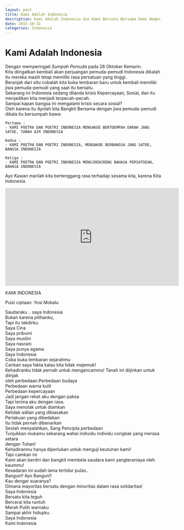 ```yaml
---
layout: post
title: Kami Adalah Indonesia
description: Kami Adalah Indonesia dan Kami Bersatu Bersama Demi Negeri Tercinta, Merdeka!!!
date: 2015-10-31
categories: Indonesia
---
```

# Kami Adalah Indonesia

Dengan memperingati *Sumpah Pemuda* pada 28 Oktober Kemarin. <br>
Kita diingatkan kembali akan perjuangan pemuda-pemudi Indonesia dikalah itu mereka masih tetap memiliki rasa persatuan yang tinggi. <br>
Beranjak dari situ cobalah kita buka lembaran baru untuk kembali memiliki jiwa pemuda-pemudi yang saat itu bersatu. <br>
Sekarang ini Indonesia sedang dilanda krisis Kepercayaan, Sosial, dan itu menjadikan kita menjadi terpecah-pecah. <br>
Sampai kapan bangsa ini mengalami krisis secara sosial? <br>
Oleh karena itu Ayolah kita Bangkit Bersama dengan jiwa pemuda-pemudi dikala itu bersumpah bawa:

```
Pertama :
- KAMI POETRA DAN POETRI INDONESIA MENGAKOE BERTOEMPAH DARAH JANG SATOE, TANAH AIR INDONESIA

Kedua :
- KAMI POETRA DAN POETRI INDONESIA, MENGAKOE BERBANGSA JANG SATOE, BANGSA INDONESIA

Ketiga :
- KAMI POETRA DAN POETRI INDONESIA MENGJOENJOENG BAHASA PERSATOEAN, BAHASA INDONESIA
```

Ayo Kawan marilah kita bertenggang rasa terhadap sesama kita, karena Kita Indonesia.

<iframe width="560" height="315" src="https://www.youtube-nocookie.com/embed/TIKbhfaBrvs" frameborder="0" allowfullscreen></iframe>

KAMI INDONESIA

Puisi ciptaan: Yosi Mokalu

Saudaraku .. saya Indonesia <br>
Bukan karena pilihanku, <br>
Tapi itu takdirku. <br>
Saya Cina <br>
Saya pribumi <br>
Saya muslim <br>
Saya nasrani <br>
Saya punya agama <br>
Saya Indonesia <br>
Coba buka lembaran sejarahmu <br>
Carikan saya fakta kalau kita tidak majemuk! <br>
Kehadiranku tidak pernah untuk mengancammu! Tanah ini diijinkan untuk diinjak <br> oleh perbedaan.Perbedaan budaya <br>
Perbedaan warna kulit <br>
Perbedaan kepercayaan <br>
Jadi jangan rekat aku dengan paksa <br>
Tapi terima aku dengan rasa. <br>
Saya menolak untuk diamkan <br>
Ketidak adilan yang dibiasakan <br>
Perlakuan yang dibedakan <br>
Itu tidak pernah dibenarkan <br>
Seolah menyalahkan, Sang Pencipta perbedaan <br>
Tunjukkan mukamu sekarang wahai individu individu congkak yang merasa setara <br> dengan Tuhan! <br>
Kehadiranmu hanya diperlukan untuk menguji keutuhan kami! <br>
Tapi camkan ini <br>
Kami akan berdiri dan bangkit membela saudara kami yangteraniaya oleh kaummu! <br>
Kesadaran ini sudah lama tertidur pulas.. <br>
Bangun!! Ayo Bangun!! <br>
Kau dengar suaranya? <br>
Dimana mayoritas bersatu dengan minoritas dalam rasa solidaritas! <br>
Saya Indonesia <br>
Bersatu kita teguh <br>
Bercerai kita runtuh <br>
Merah Putih warnaku <br>
Sampai akhir hidupku <br>
Saya Indonesia <br>
Kami Indonesia
